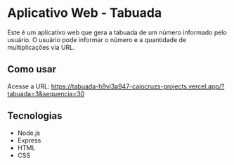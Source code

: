 # Aplicativo Web - Tabuada

Este é um aplicativo web que gera a tabuada de um número informado pelo usuário. O usuário pode informar o número e a quantidade de multiplicações via URL.

## Como usar

Acesse a URL:
https://tabuada-h9vi3a947-caiocruzs-projects.vercel.app/?tabuada=3&sequencia=30


## Tecnologias

- Node.js
- Express
- HTML
- CSS

